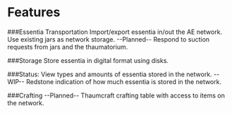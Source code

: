 Features
==================

###Essentia Transportation
    Import/export essentia in/out the AE network.
    Use existing jars as network storage.
    --Planned-- Respond to suction requests from jars and the thaumatorium.
    
###Storage
    Store essentia in digital format using disks.
    
###Status:
    View types and amounts of essentia stored in the network.
    --WIP-- Redstone indication of how much essentia is stored in the network.
    
###Crafting
    --Planned-- Thaumcraft crafting table with access to items on the network.